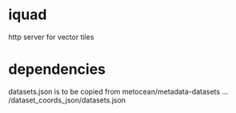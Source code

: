 # iquad
http server for vector tiles

# dependencies
datasets.json is to be copied from metocean/metadata-datasets ... /dataset_coords_json/datasets.json
